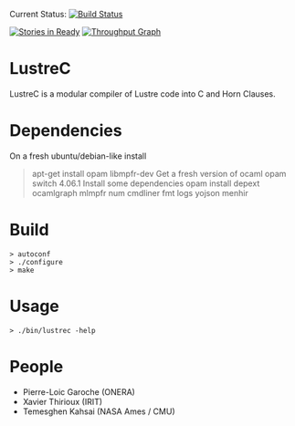 
Current Status:    [![Build Status](https://travis-ci.org/coco-team/lustrec.svg?branch=master)](https://travis-ci.org/coco-team/lustrec)

[![Stories in Ready](https://badge.waffle.io/coco-team/lustrec.png?label=ready&title=Ready)](https://waffle.io/coco-team/lustrec)
[![Throughput Graph](https://graphs.waffle.io/coco-team/lustrec/throughput.svg)](https://waffle.io/coco-team/lustrec/metrics/throughput)

# LustreC

LustreC is a modular compiler of Lustre code into C and Horn Clauses.

# Dependencies
On a fresh ubuntu/debian-like install
> apt-get install opam libmpfr-dev
Get a fresh version of ocaml
> opam switch 4.06.1
Install some dependencies
> opam install depext ocamlgraph mlmpfr num cmdliner fmt logs yojson menhir
# Build
```
> autoconf
> ./configure
> make
```

# Usage
```
> ./bin/lustrec -help
```

# People
* Pierre-Loic Garoche (ONERA)
* Xavier Thirioux (IRIT)
* Temesghen Kahsai (NASA Ames / CMU)
